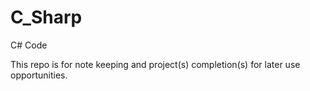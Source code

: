 # C_Sharp
C# Code


This repo is for note keeping and project(s) completion(s) for later use opportunities.
